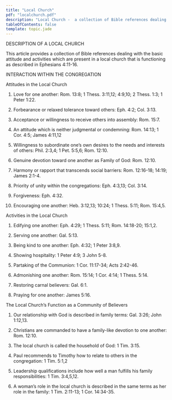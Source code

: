 ```yaml
---
title: "Local Church"
pdf: "localchurch.pdf"
description: "Local Church -  a collection of Bible references dealing with the basic attitude and activities which are present in a local church."
tableOfContents: false
template: topic.jade
---
```


DESCRIPTION OF A LOCAL CHURCH

This article provides a collection of Bible references dealing with the
basic attitude and activities which are present in a local church that
is functioning as described in Ephesians 4:11-16.

INTERACTION WITHIN THE CONGREGATION

Attitudes in the Local Church

1. Love for one another: Rom. 13:8; 1 Thess. 3:11,12; 4:9,10; 2 Thess.
1:3; 1 Peter 1:22.

2. Forbearance or relaxed tolerance toward others: Eph. 4:2; Col. 3:13.

3. Acceptance or willingness to receive others into assembly: Rom. 15:7.

4. An attitude which is neither judgmental or condemning: Rom. 14:13; 1
Cor. 4:5; James 4:11,12

5. Willingness to subordinate one’s own desires to the needs and
interests of others: Phil. 2:3,4; 1 Pet. 5:5,6; Rom. 12:10.

6. Genuine devotion toward one another as Family of God: Rom. 12:10.

7. Harmony or rapport that transcends social barriers: Rom. 12:16-18;
14:19; James 2:1-4.

8. Priority of unity within the congregations: Eph. 4:3,13; Col. 3:14.

9. Forgiveness: Eph. 4:32.

10. Encouraging one another: Heb. 3:12,13; 10:24; 1 Thess. 5:11; Rom.
15:4,5.

Activities in the Local Church

1. Edifying one another: Eph. 4:29; 1 Thess. 5:11; Rom. 14:18-20;
15:1,2.

2. Serving one another: Gal. 5:13.

3. Being kind to one another: Eph. 4:32; 1 Peter 3:8,9.

4. Showing hospitality: 1 Peter 4:9; 3 John 5-8.

5. Partaking of the Communion: 1 Cor. 11:17-34; Acts 2:42-46.

6. Admonishing one another: Rom. 15:14; 1 Cor. 4:14; 1 Thess. 5:14.

7. Restoring carnal believers: Gal. 6:1.

8. Praying for one another: James 5:16.

The Local Church’s Function as a Community of Believers

1. Our relationship with God is described in family terms: Gal. 3:26;
John 1:12,13.

2. Christians are commanded to have a family-like devotion to one
another: Rom. 12:10.

3. The local church is called the household of God: 1 Tim. 3:15.

4. Paul recommends to Timothy how to relate to others in the
congregation: 1 Tim. 5:1,2

5. Leadership qualifications include how well a man fulfills his family
responsibilities: 1 Tim. 3:4,5,12.

6. A woman’s role in the local church is described in the same terms as
her role in the family: 1 Tim. 2:11-13; 1 Cor. 14:34-35.

